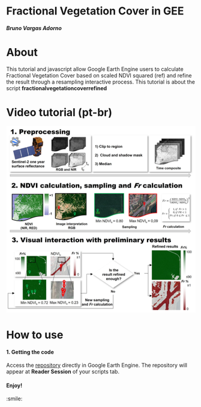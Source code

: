 <div class="fluid-row" id="header">
    <h1 class="title toc-ignore">Fractional Vegetation Cover in GEE</h1>
    <h4 class="author"><em>Bruno Vargas Adorno</em></h4>
</div>

# About

This tutorial and javascript allow Google Earth Engine users to calculate Fractional Vegetation Cover based on scaled NDVI squared (ref) and refine the result through a resampling interactive process. This tutorial is about the script **fractionalvegetationcoverrefined**

<div class="fluid-row" id="header">
  <h1 class="title toc-ignore">Video tutorial (pt-br)</h1>
  <a href="https://github.com/badorno/fractionalvegetationcover/blob/main/figs/flowchart_Fr.png">
    <img src="figs/flowchart_fr.jpg" height='auto' width='auto' >
  </a>
</div>



# How to use

<h4>1. Getting the code</h4>
<p>Access the <a href="https://code.earthengine.google.com/?accept_repo=users/brunoadornoflorestal/fractionalvegetationcover" target="_blank" rel="noopener noreferrer">repository</a> directly in Google Earth Engine. The repository will appear at <b>Reader Session</b> of your scripts tab.</p>

<h4>Enjoy!</h4>
:smile:
